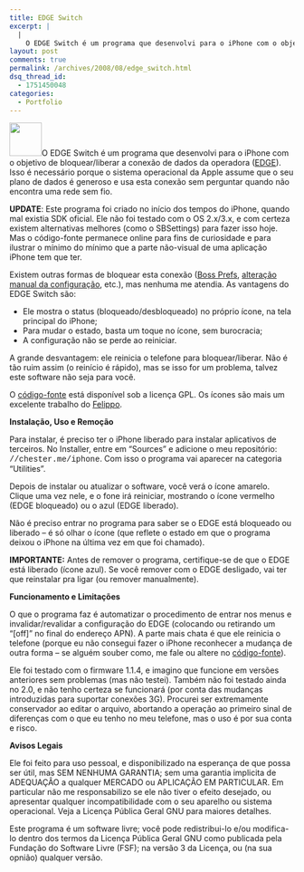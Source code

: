 ```yaml
---
title: EDGE Switch
excerpt: |
  |
    O EDGE Switch é um programa que desenvolvi para o iPhone com o objetivo de bloquear/liberar a conexão de dados da operadora (EDGE). Isso é necessário porque o sistema operacional da Apple assume que o seu plano de dados é...
layout: post
comments: true
permalink: /archives/2008/08/edge_switch.html
dsq_thread_id:
  - 1751450048
categories:
  - Portfolio
---
```

<span class="mt-enclosure mt-enclosure-image"><img src="//chester.me/archives/img/on.png" width="57" height="59" class="mt-image-right right alignright" /></span>O EDGE Switch é um programa que desenvolvi para o iPhone com o objetivo de bloquear/liberar a conexão de dados da operadora ([EDGE][1]). Isso é necessário porque o sistema operacional da Apple assume que o seu plano de dados é generoso e usa esta conexão sem perguntar quando não encontra uma rede sem fio.

**UPDATE**: Este programa foi criado no início dos tempos do iPhone, quando mal existia SDK oficial. Ele não foi testado com o OS 2.x/3.x, e com certeza existem alternativas melhores (como o SBSettings) para fazer isso hoje. Mas o código-fonte permanece online para fins de curiosidade e para ilustrar o mínimo do mínimo que a parte não-visual de uma aplicação iPhone tem que ter.
<!--more-->

Existem outras formas de bloquear esta conexão ([Boss Prefs][2], [alteração manual da configuração][3], etc.), mas nenhuma me atendia. As vantagens do EDGE Switch são:

*   Ele mostra o status (bloqueado/desbloqueado) no próprio ícone, na tela principal do iPhone;
*   Para mudar o estado, basta um toque no ícone, sem burocracia;
*   A configuração não se perde ao reiniciar.

A grande desvantagem: ele reinicia o telefone para bloquear/liberar. Não é tão ruim assim (o reinício é rápido), mas se isso for um problema, talvez este software não seja para você.

O [código-fonte][4] está disponível sob a licença GPL. Os ícones são mais um excelente trabalho do [Felippo][5].

**Instalação, Uso e Remoção**

Para instalar, é preciso ter o iPhone liberado para instalar aplicativos de terceiros. No Installer, entre em &#8220;Sources&#8221; e adicione o meu repositório: <font face="courier">//chester.me/iphone</font>. Com isso o programa vai aparecer na categoria &#8220;Utilities&#8221;.

Depois de instalar ou atualizar o software, você verá o ícone amarelo. Clique uma vez nele, e o fone irá reiniciar, mostrando o ícone vermelho (EDGE bloqueado) ou o azul (EDGE liberado).

Não é preciso entrar no programa para saber se o EDGE está bloqueado ou liberado &#8211; é só olhar o ícone (que reflete o estado em que o programa deixou o iPhone na última vez em que foi chamado).

**IMPORTANTE:** Antes de remover o programa, certifique-se de que o EDGE está liberado (ícone azul). Se você remover com o EDGE desligado, vai ter que reinstalar pra ligar (ou remover manualmente).

**Funcionamento e Limitações**

O que o programa faz é automatizar o procedimento de entrar nos menus e invalidar/revalidar a configuração do EDGE (colocando ou retirando um &#8220;[off]&#8221; no final do endereço APN). A parte mais chata é que ele reinicia o telefone (porque eu não consegui fazer o iPhone reconhecer a mudança de outra forma &#8211; se alguém souber como, me fale ou altere no [código-fonte][6]).

Ele foi testado com o firmware 1.1.4, e imagino que funcione em versões anteriores sem problemas (mas não testei). Também não foi testado ainda no 2.0, e não tenho certeza se funcionará (por conta das mudanças introduzidas para suportar conexões 3G). Procurei ser extremamente conservador ao editar o arquivo, abortando a operação ao primeiro sinal de diferenças com o que eu tenho no meu telefone, mas o uso é por sua conta e risco.

**Avisos Legais**

Ele foi feito para uso pessoal, e disponibilizado na esperança de que possa ser útil, mas SEM NENHUMA GARANTIA; sem uma garantia implicita de ADEQUAÇÂO a qualquer MERCADO ou APLICAÇÃO EM PARTICULAR. Em particular não me responsabilizo se ele não tiver o efeito desejado, ou apresentar qualquer incompatibilidade com o seu aparelho ou sistema operacional. Veja a Licença Pública Geral GNU para maiores detalhes.

Este programa é um software livre; você pode redistribui-lo e/ou modifica-lo dentro dos termos da Licença Pública Geral GNU como publicada pela Fundação do Software Livre (FSF); na versão 3 da Licença, ou (na sua opnião) qualquer versão.

 [1]: http://pt.wikipedia.org/wiki/EDGE
 [2]: http://code.google.com/p/bossprefs/
 [3]: http://tinyurl.com/5jn6lg
 [4]: http://sourceforge.net/projects/edgeswitch/
 [5]: http://felippo.net
 [6]: http://edgeswitch.svn.sourceforge.net/viewvc/edgeswitch/trunk/EDGESwitch/src/edgeswitch.m?revision=2&view=markup
